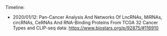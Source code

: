 Timeline: 

* 2020/01/12: Pan-Cancer Analysis And Networks Of LncRNAs, MiRNAs, circRNAs, CeRNAs And RNA-Binding Proteins From TCGA 32 Cancer Types and CLIP-seq data: https://www.biostars.org/p/92875/#116910
